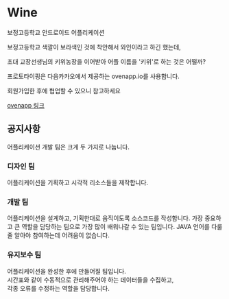 # Wine
보정고등학교 안드로이드 어플리케이션

보정고등학교 색깔이 보라색인 것에 착안해서 와인이라고 하긴 했는데, 

초대 교장선생님의 키위농장을 이어받아 어플 이름을 '키위'로 하는 것은 어떨까?

프로토타이핑은 다음카카오에서 제공하는 ovenapp.io를 사용합니다.

회원가입한 후에 협업할 수 있으니 참고하세요

[ovenapp 링크](https://goo.gl/oihAkf)

## 공지사항
어플리케이션 개발 팀은 크게 두 가지로 나눕니다.

### 디자인 팀
어플리케이션을 기획하고 시각적 리소스들을 제작합니다.

### 개발 팀
어플리케이션을 설계하고, 기획한대로 움직이도록 소스코드를 작성합니다.
가장 중요하고 큰 역할을 담당하는 팀으로 가장 많이 배워나갈 수 있는 팀입니다.
JAVA 언어를 다룰 줄 알아야 참여하는데 어려움이 없습니다.

### 유지보수 팀
어플리케이션을 완성한 후에 만들어질 팀입니다.  
시간표와 같이 수동적으로 관리해주어야 하는 데이터들을 수집하고,  
각종 오류를 수정하는 역할을 담당합니다.
